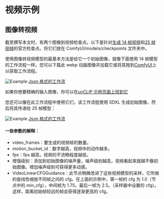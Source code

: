 # 视频示例

## 图像转视频

截至撰写本文时，有两个图像到视频检查点。以下是针对[生成 14 帧视频](https://huggingface.co/stabilityai/stable-video-diffusion-img2vid/blob/main/svd.safetensors)和[25 帧视频](https://huggingface.co/stabilityai/stable-video-diffusion-img2vid-xt/blob/main/svd_xt.safetensors)的官方检查点。将它们放在 ComfyUI/models/checkpoints 文件夹中。

使用图像转视频模型的最基本方法是给它一个初始图像，就像下面使用 14 帧模型的工作流程一样。您可以下载此 webp 动画图像并加载它或将其拖到[ComfyUI](https://github.com/comfyanonymous/ComfyUI)上以获取工作流程。

![Example](image_to_video.webp)
[Json 格式的工作流](https://comfyanonymous.github.io/ComfyUI_examples/video/workflow_image_to_video.json)

如果你想要精确的输入图像，你可以在[unCLIP 示例页面上找到它](https://comfyanonymous.github.io/ComfyUI_examples/unclip)

您还可以像在此工作流程中使用它们，该工作流程使用 SDXL 生成初始图像，然后将其传递给 25 帧模型：

![Example](txt_to_image_to_video.webp)
[Json 格式的工作流](https://comfyanonymous.github.io/ComfyUI_examples/video/workflow_txt_to_img_to_video.json)

#### 一些参数的解释：

- video_frames：要生成的视频帧的数量。
- motion_bucket_id：数字越高，视频中的动作越多。
- fps：fps 越高，视频的不流畅程度越低。
- 增强级别：添加到初始图像的噪声量，噪声级别越高，视频看起来就越不像初始图像。增加噪声级别可获得更多动感。
- VideoLinearCFGGuidance：此节点稍微改进了这些视频模型的采样，它所做的是线性缩放不同帧之间的 cfg。在上面的示例中，第一帧的 cfg 为 1.0（节点中的 min_cfg），中间帧为 1.75，最后一帧为 2.5。（采样器中设置的 cfg）。这样，距离初始帧较远的帧会获得逐渐更高的 cfg。
